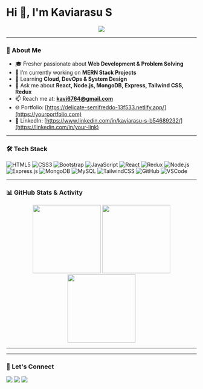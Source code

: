 # Hi 👋, I'm Kaviarasu S  

<p align="center">
  <a href="https://github.com/Kavi6764">
    <img src="https://readme-typing-svg.herokuapp.com?font=Fira+Code&size=24&pause=1000&color=38BDF8&center=true&vCenter=true&width=600&lines=Hi+I'm+Kaviarasu+S;MERN+Stack+Developer;Frontend+%7C+Backend+Developer;HTML+%7C+CSS+%7C+JavaScript;React+%7C+Node.js+%7C+MongoDB;Open+Source+Contributor;Continuous+Learner">
  </a>
</p>


---

### 🌟 About Me
- 🎓 Fresher passionate about **Web Development & Problem Solving**  
- 🔭 I’m currently working on **MERN Stack Projects**  
- 🌱 Learning **Cloud, DevOps & System Design**  
- 💬 Ask me about **React, Node.js, MongoDB, Express, Tailwind CSS, Redux**  
- 📫 Reach me at: **kavi6764@gmail.com**  
- 🌐 Portfolio: [https://delicate-semifreddo-13f533.netlify.app/](https://yourportfolio.com)  
- 💼 LinkedIn: [https://www.linkedin.com/in/kaviarasu-s-b54689232/](https://linkedin.com/in/your-link)  

---

### 🛠️ Tech Stack
![HTML5](https://img.shields.io/badge/HTML5-E34F26?style=for-the-badge&logo=html5&logoColor=white)
![CSS3](https://img.shields.io/badge/CSS3-1572B6?style=for-the-badge&logo=css3&logoColor=white)
![Bootstrap](https://img.shields.io/badge/Bootstrap-563D7C?style=for-the-badge&logo=bootstrap&logoColor=white)
![JavaScript](https://img.shields.io/badge/JavaScript-ES6+-yellow?style=for-the-badge&logo=javascript)
![React](https://img.shields.io/badge/React.js-20232A?style=for-the-badge&logo=react&logoColor=61DAFB)
![Redux](https://img.shields.io/badge/Redux-764ABC?style=for-the-badge&logo=redux&logoColor=white)
![Node.js](https://img.shields.io/badge/Node.js-43853D?style=for-the-badge&logo=node.js&logoColor=white)
![Express.js](https://img.shields.io/badge/Express.js-000000?style=for-the-badge&logo=express&logoColor=white)
![MongoDB](https://img.shields.io/badge/MongoDB-4EA94B?style=for-the-badge&logo=mongodb&logoColor=white)
![MySQL](https://img.shields.io/badge/MySQL-005C84?style=for-the-badge&logo=mysql&logoColor=white)
![TailwindCSS](https://img.shields.io/badge/TailwindCSS-38B2AC?style=for-the-badge&logo=tailwind-css&logoColor=white)
![GitHub](https://img.shields.io/badge/GitHub-181717?style=for-the-badge&logo=github)
![VSCode](https://img.shields.io/badge/VSCode-007ACC?style=for-the-badge&logo=visual-studio-code&logoColor=white)

---

### 📊 GitHub Stats & Activity
<p align="center">
  <img height="180em" src="https://github-readme-stats.vercel.app/api?username=Kavi6764&show_icons=true&theme=tokyonight&hide_border=true" />
  <img height="180em" src="https://github-readme-stats.vercel.app/api/top-langs/?username=Kavi6764&layout=compact&theme=tokyonight&hide_border=true" />
  <img height="180em" src="https://github-readme-streak-stats.herokuapp.com/?user=Kavi6764&theme=tokyonight&hide_border=true" />
</p>
 

---

---

### 🤝 Let's Connect
<p align="left">
  <a href="https://www.linkedin.com/in/kaviarasu-s-b54689232/"><img src="https://img.shields.io/badge/LinkedIn-blue?style=for-the-badge&logo=linkedin"></a>
  <a href="kavi6764@gmail.com"><img src="https://img.shields.io/badge/Email-red?style=for-the-badge&logo=gmail&logoColor=white"></a>
  <a href="https://yourportfolio.com"><img src="https://img.shields.io/badge/Portfolio-000?style=for-the-badge&logo=vercel&logoColor=white"></a>
</p>
